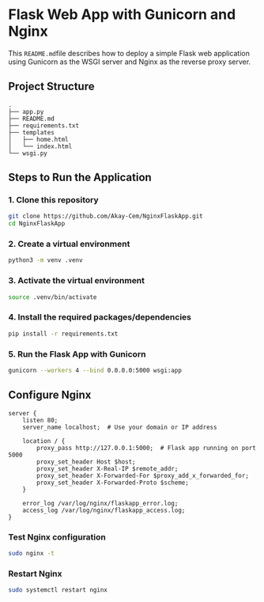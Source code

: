 # Flask Web App with Gunicorn and Nginx

This `README.md`file describes how to deploy a simple Flask web application using Gunicorn as the WSGI server and Nginx as the reverse proxy server.

## Project Structure
```
.
├── app.py
├── README.md
├── requirements.txt
├── templates
│   ├── home.html
│   └── index.html
└── wsgi.py
```

## Steps to Run the Application

### 1. Clone this repository

```bash
git clone https://github.com/Akay-Cem/NginxFlaskApp.git
cd NginxFlaskApp
```

### 2. Create a virtual environment
```bash
python3 -m venv .venv
```
### 3. Activate the virtual environment
```bash
source .venv/bin/activate
```
### 4. Install the required packages/dependencies
```bash
pip install -r requirements.txt
```
### 5. Run the Flask App with Gunicorn
```bash
gunicorn --workers 4 --bind 0.0.0.0:5000 wsgi:app   
```
## Configure Nginx
```nginx
server {
    listen 80;
    server_name localhost;  # Use your domain or IP address

    location / {
        proxy_pass http://127.0.0.1:5000;  # Flask app running on port 5000
        proxy_set_header Host $host;
        proxy_set_header X-Real-IP $remote_addr;
        proxy_set_header X-Forwarded-For $proxy_add_x_forwarded_for;
        proxy_set_header X-Forwarded-Proto $scheme;
    }

    error_log /var/log/nginx/flaskapp_error.log;
    access_log /var/log/nginx/flaskapp_access.log;
}
```

### Test Nginx configuration
```bash
sudo nginx -t
```
### Restart Nginx
```bash
sudo systemctl restart nginx
```